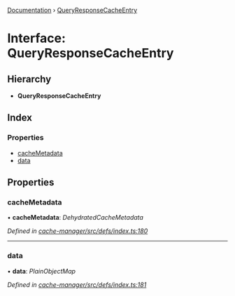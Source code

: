 [Documentation](../README.md) › [QueryResponseCacheEntry](queryresponsecacheentry.md)

# Interface: QueryResponseCacheEntry

## Hierarchy

* **QueryResponseCacheEntry**

## Index

### Properties

* [cacheMetadata](queryresponsecacheentry.md#cachemetadata)
* [data](queryresponsecacheentry.md#data)

## Properties

###  cacheMetadata

• **cacheMetadata**: *DehydratedCacheMetadata*

*Defined in [cache-manager/src/defs/index.ts:180](https://github.com/badbatch/graphql-box/blob/1dcbc7d/packages/cache-manager/src/defs/index.ts#L180)*

___

###  data

• **data**: *PlainObjectMap*

*Defined in [cache-manager/src/defs/index.ts:181](https://github.com/badbatch/graphql-box/blob/1dcbc7d/packages/cache-manager/src/defs/index.ts#L181)*
